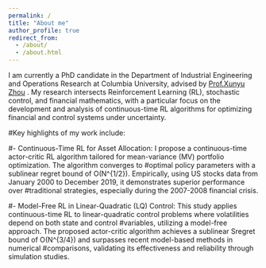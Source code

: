 ```yaml
---
permalink: /
title: "About me"
author_profile: true
redirect_from: 
  - /about/
  - /about.html
---
```


I am currently a PhD candidate in the Department of Industrial Engineering and Operations Research at Columbia University, advised by [Prof.Xunyu Zhou](https://www.engineering.columbia.edu/faculty-staff/directory/xunyu-zhou) . My research intersects Reinforcement Learning (RL), stochastic control, and financial mathematics, with a particular focus on the development and analysis of continuous-time RL algorithms for optimizing financial and control systems under uncertainty.



#Key highlights of my work include:


#-	Continuous-Time RL for Asset Allocation: I propose a continuous-time actor-critic RL algorithm tailored for mean-variance (MV) portfolio optimization. The algorithm converges to #optimal policy parameters with a sublinear regret bound of O(N^{1/2}). Empirically, using US stocks data from January 2000 to December 2019, it demonstrates superior performance over #traditional strategies, especially during the 2007-2008 financial crisis.


#-	Model-Free RL in Linear-Quadratic (LQ) Control: This study applies continuous-time RL to linear-quadratic control problems where volatilities depend on both state and control #variables, utilizing a model-free approach. The proposed actor-critic algorithm achieves a sublinear Sregret bound of O(N^{3/4}) and surpasses recent model-based methods in numerical #comparisons, validating its effectiveness and reliability through simulation studies.
